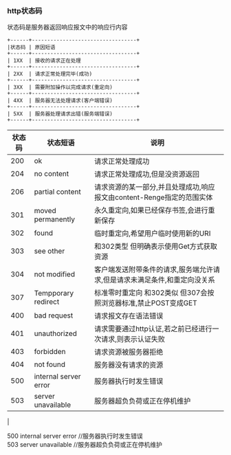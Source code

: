 ### http状态码

状态码是服务器返回响应报文中的响应行内容

```
+------+----------------------------------+
|状态码 | 原因短语                            
+------+----------------------------------+
| 1XX  | 接收的请求正在处理
+------+----------------------------------+
| 2XX  | 请求正常处理完毕(成功)
+------+----------------------------------+
| 3XX  | 需要附加操作以完成请求(重定向)
+------+----------------------------------+
| 4XX  | 服务器无法处理请求(客户端错误)
+------+----------------------------------+
| 5XX  | 服务器处理请求出错(服务端错误)
+------+----------------------------------+
```

| 状态码| 状态短语| 说明|
| ------------- | ------------- | ------------- |
| 200    | ok     | 请求正常处理成功  |
| 204    | no content| 请求正常处理成功,但是没资源返回 | 
| 206 | partial content | 请求资源的某一部分,并且处理成功,响应报文由content-Renge指定的范围实体|
| 301    | moved permanently| 永久重定向,如果已经保存书签,会进行重新保存 | 
| 302    | found| 临时重定向,希望用户临时使用新的URI  | 
| 303   | see other| 和302类型 但明确表示使用Get方式获取资源   | 
| 304   | not modified| 客户端发送附带条件的请求,服务端允许请求,但是请求未满足条件,和重定向没关系   | 
| 307   | Tempporary redirect| 标准零时重定向 和302类似 但307会按照浏览器标准,禁止POST变成GET| 
| 400   | bad request| 请求报文存在语法错误     | 
| 401   | unauthorized | 请求需要通过http认证,若之前已经进行一次请求,则表示认证失败  | 
|403    | forbidden | 请求资源被服务器拒绝  | 
| 404   | not found | 服务器没有请求的资源 | 
| 500   | internal server error | 服务器执行时发生错误 | 
| 503   | server unavailable | 服务器超负负荷或正在停机维护

 | 


500 internal server error    //服务器执行时发生错误   
503 server unavailable      //服务器超负负荷或正在停机维护

